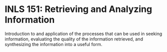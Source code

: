 # INLS 151: Retrieving and Analyzing Information

Introduction to and application of the processes that can be used in seeking information, evaluating the quality of the information retrieved, and synthesizing the information into a useful form.